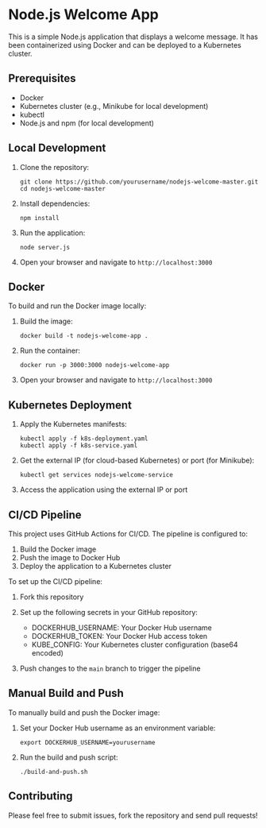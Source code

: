 # Node.js Welcome App

This is a simple Node.js application that displays a welcome message. It has been containerized using Docker and can be deployed to a Kubernetes cluster.

## Prerequisites

- Docker
- Kubernetes cluster (e.g., Minikube for local development)
- kubectl
- Node.js and npm (for local development)

## Local Development

1. Clone the repository:
   ```
   git clone https://github.com/yourusername/nodejs-welcome-master.git
   cd nodejs-welcome-master
   ```

2. Install dependencies:
   ```
   npm install
   ```

3. Run the application:
   ```
   node server.js
   ```

4. Open your browser and navigate to `http://localhost:3000`

## Docker

To build and run the Docker image locally:

1. Build the image:
   ```
   docker build -t nodejs-welcome-app .
   ```

2. Run the container:
   ```
   docker run -p 3000:3000 nodejs-welcome-app
   ```

3. Open your browser and navigate to `http://localhost:3000`

## Kubernetes Deployment

1. Apply the Kubernetes manifests:
   ```
   kubectl apply -f k8s-deployment.yaml
   kubectl apply -f k8s-service.yaml
   ```

2. Get the external IP (for cloud-based Kubernetes) or port (for Minikube):
   ```
   kubectl get services nodejs-welcome-service
   ```

3. Access the application using the external IP or port

## CI/CD Pipeline

This project uses GitHub Actions for CI/CD. The pipeline is configured to:

1. Build the Docker image
2. Push the image to Docker Hub
3. Deploy the application to a Kubernetes cluster

To set up the CI/CD pipeline:

1. Fork this repository
2. Set up the following secrets in your GitHub repository:
   - DOCKERHUB_USERNAME: Your Docker Hub username
   - DOCKERHUB_TOKEN: Your Docker Hub access token
   - KUBE_CONFIG: Your Kubernetes cluster configuration (base64 encoded)

3. Push changes to the `main` branch to trigger the pipeline

## Manual Build and Push

To manually build and push the Docker image:

1. Set your Docker Hub username as an environment variable:
   ```
   export DOCKERHUB_USERNAME=yourusername
   ```

2. Run the build and push script:
   ```
   ./build-and-push.sh
   ```

## Contributing

Please feel free to submit issues, fork the repository and send pull requests!
